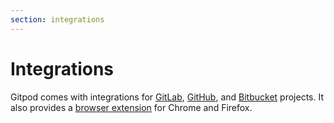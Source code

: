 ```yaml
---
section: integrations
---
```


# Integrations

Gitpod comes with integrations for [GitLab](/docs/gitlab-integration/), [GitHub](/docs/github-integration/), and [Bitbucket](/docs/bitbucket-integration/) projects. It also provides a [browser extension](/docs/browser-extension/) for Chrome and Firefox.
